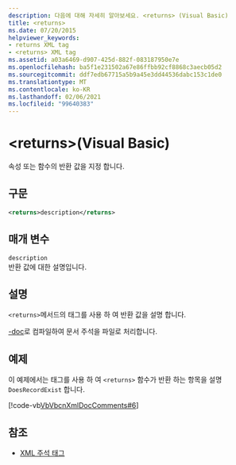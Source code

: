 ```yaml
---
description: 다음에 대해 자세히 알아보세요. <returns> (Visual Basic)
title: <returns>
ms.date: 07/20/2015
helpviewer_keywords:
- returns XML tag
- <returns> XML tag
ms.assetid: a03a6469-d907-425d-882f-083187950e7e
ms.openlocfilehash: ba5f1e231502a67e86ffbb92cf8868c3aecb05d2
ms.sourcegitcommit: ddf7edb67715a5b9a45e3dd44536dabc153c1de0
ms.translationtype: MT
ms.contentlocale: ko-KR
ms.lasthandoff: 02/06/2021
ms.locfileid: "99640383"
---
```

# <a name="returns-visual-basic"></a>\<returns>(Visual Basic)

속성 또는 함수의 반환 값을 지정 합니다.  
  
## <a name="syntax"></a>구문  
  
```xml  
<returns>description</returns>  
```  
  
## <a name="parameters"></a>매개 변수  

 `description`  
 반환 값에 대한 설명입니다.  
  
## <a name="remarks"></a>설명  

 `<returns>`메서드의 태그를 사용 하 여 반환 값을 설명 합니다.  
  
 [-doc](../../reference/command-line-compiler/doc.md)로 컴파일하여 문서 주석을 파일로 처리합니다.  
  
## <a name="example"></a>예제  

 이 예제에서는 태그를 사용 하 여 `<returns>` 함수가 반환 하는 항목을 설명 `DoesRecordExist` 합니다.  
  
 [!code-vb[VbVbcnXmlDocComments#6](~/samples/snippets/visualbasic/VS_Snippets_VBCSharp/VbVbcnXmlDocComments/VB/Class1.vb#6)]  
  
## <a name="see-also"></a>참조

- [XML 주석 태그](index.md)
